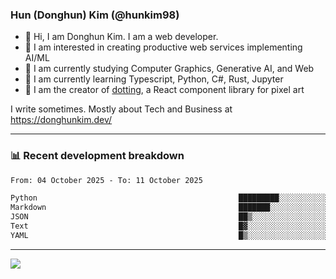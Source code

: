 ### Hun (Donghun) Kim (@hunkim98)

- 👋 Hi, I am Donghun Kim. I am a web developer. 
- 🤔 I am interested in creating productive web services implementing AI/ML
- 🔭 I am currently studying Computer Graphics, Generative AI, and Web 
- 🌱 I am currently learning Typescript, Python, C#, Rust, Jupyter
- 🎨 I am the creator of [dotting](https://github.com/hunkim98/dotting), a React component library for pixel art

I write sometimes. Mostly about Tech and Business at https://donghunkim.dev/

---
### 📊 Recent development breakdown
<!--START_SECTION:waka-->

```txt
From: 04 October 2025 - To: 11 October 2025

Python                                             █████████░░░░░░░░░░░░░░░░   36.66 %
Markdown                                           ███████░░░░░░░░░░░░░░░░░░   27.52 %
JSON                                               ██▒░░░░░░░░░░░░░░░░░░░░░░   09.19 %
Text                                               █▓░░░░░░░░░░░░░░░░░░░░░░░   07.33 %
YAML                                               █▒░░░░░░░░░░░░░░░░░░░░░░░   05.17 %
```

<!--END_SECTION:waka-->
---

<!-- <div align='center'> -->
  <img align="center" src="https://github-readme-stats.vercel.app/api?username=hunkim98&theme=dark&show_icons=true"/>
<!-- </div> -->
<!--
**hunkim98/hunkim98** is a ✨ _special_ ✨ repository because its `README.md` (this file) appears on your GitHub profile.

Here are some ideas to get you started:

- 🔭 I’m currently working on ...
- 🌱 I’m currently learning ...
- 👯 I’m looking to collaborate on ...
- 🤔 I’m looking for help with ...
- 💬 Ask me about ...
- 📫 How to reach me: ...
- 😄 Pronouns: ...
- ⚡ Fun fact: ...
-->

